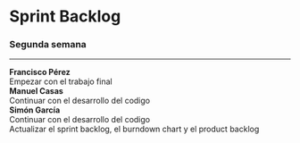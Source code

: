 # Sprint Backlog  
### Segunda semana
---
**Francisco Pérez**  
Empezar con el trabajo final  
**Manuel Casas**  
Continuar con el desarrollo del codigo  
**Simón García**  
Continuar con el desarrollo del codigo  
Actualizar el sprint backlog, el burndown chart y el product backlog  
